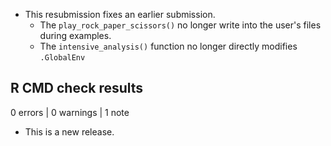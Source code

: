 * This resubmission fixes an earlier submission.
  * The `play_rock_paper_scissors()` no longer write into the user's files during examples.
  * The `intensive_analysis()` function no longer directly modifies `.GlobalEnv`

## R CMD check results

0 errors | 0 warnings | 1 note

* This is a new release.
